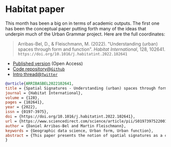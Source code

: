 ```{post} September 27, 2022
```

# Habitat paper

This month has been a big on in terms of academic outputs. The first one has been the conceptual paper putting forth many of the ideas that underpin much of the Urban Grammar project. Here are the full coordinates:

> Arribas-Bel, D., & Fleischmann, M. (2022). "Understanding (urban) spaces through form and function". *Habitat International*, 128, 102641. `https://doi.org/10.1016/j.habitatint.2022.102641`

- [Published version](https://www.sciencedirect.com/science/article/pii/S0197397522001382) (Open Access)
- [Code repository@`Github`](https://github.com/urbangrammarai/spatial_signatures_concept)
- [Intro thread@`Twitter`](https://twitter.com/darribas/status/1574720386029101058)

```bibtex
@article{ARRIBASBEL2022102641,
title = {Spatial Signatures - Understanding (urban) spaces through form and function},
journal = {Habitat International},
volume = {128},
pages = {102641},
year = {2022},
issn = {0197-3975},
doi = {https://doi.org/10.1016/j.habitatint.2022.102641},
url = {https://www.sciencedirect.com/science/article/pii/S0197397522001382},
author = {Daniel Arribas-Bel and Martin Fleischmann},
keywords = {Geographic data science, Urban form, Urban function},
abstract = {This paper presents the notion of spatial signatures as a characterisation of space based on form and function designed to understand urban environments. The spatial configuration of the dif-ferent components of cities is relevant for at least two main reasons. On the one hand, it encodes many aspects of the phenomena that created such an arrangement in the first place. On the other, once in place, this arrangement of urban form and function underpins many outcomes, from economic productivity to environmental sustainability. Our approach unfolds in three main stages. First, we propose a new spatial unit –the Enclosed Tessellation (ET) cell– to delineate space in a way that is exhaustive and matches the underlying processes at which urban form and function operate. Second, we propose to attach a large variety of form and function-based characters to ET cells to describe each of these units. Third, to build spatial signatures, information on ET cells can be clustered using unsupervised learning techniques. This process results in a theory-informed, data-driven typology of space that follows form and function. We demonstrate the flexibility of the approach to a variety of data landscapes and cultural backgrounds by providing five illustrations of spatial signatures for five cities across five continents. These showcases demonstrate the ability to successfully differentiate areas of a city that were built at different points in time and under different technological regimes, but also highlight broader comparisons about the nature of urban fabric in different regions of the world. Our contribution resides in leveraging modern data, tech-nology and methods to propose a detailed, consistent and scalable methodology that characterises urban form and function. The spatial signatures can be used across academic disciplines and by a variety of practitioners and policymakers supporting initiatives such as the Sustainable Development Goals.}
}
```